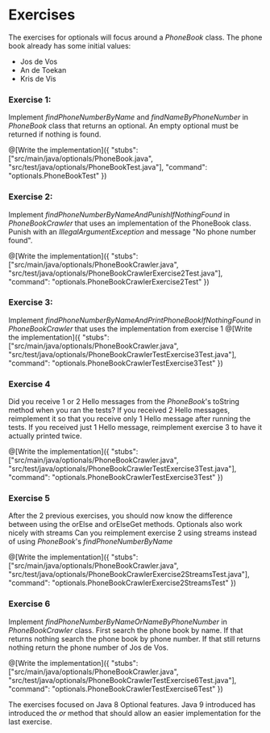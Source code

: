 # Exercises

The exercises for optionals will focus around a _PhoneBook_ class. The phone book already has some initial values:
- Jos de Vos
- An de Toekan
- Kris de Vis

### Exercise 1:
Implement _findPhoneNumberByName_ and _findNameByPhoneNumber_ in _PhoneBook_ class that returns an optional. An empty optional must be returned if nothing is found.

@[Write the implementation]({
    "stubs": ["src/main/java/optionals/PhoneBook.java", "src/test/java/optionals/PhoneBookTest.java"], 
    "command": "optionals.PhoneBookTest"
})

### Exercise 2:
Implement _findPhoneNumberByNameAndPunishIfNothingFound_ in _PhoneBookCrawler_ that uses an implementation of the PhoneBook class.
Punish with an _IllegalArgumentException_ and message "No phone number found".

@[Write the implementation]({
    "stubs": ["src/main/java/optionals/PhoneBookCrawler.java", "src/test/java/optionals/PhoneBookCrawlerExercise2Test.java"], 
    "command": "optionals.PhoneBookCrawlerExercise2Test"
})

### Exercise 3:
Implement _findPhoneNumberByNameAndPrintPhoneBookIfNothingFound_ in _PhoneBookCrawler_ that uses the implementation from exercise 1
@[Write the implementation]({
    "stubs": ["src/main/java/optionals/PhoneBookCrawler.java", "src/test/java/optionals/PhoneBookCrawlerTestExercise3Test.java"], 
    "command": "optionals.PhoneBookCrawlerTestExercise3Test"
})

### Exercise 4
Did you receive 1 or 2 Hello messages from the _PhoneBook_'s toString method when you ran the tests?
If you received 2 Hello messages, reimplement it so that you receive only 1 Hello message after running the tests.
If you received just 1 Hello message, reimplement exercise 3 to have it actually printed twice.

@[Write the implementation]({
    "stubs": ["src/main/java/optionals/PhoneBookCrawler.java", "src/test/java/optionals/PhoneBookCrawlerTestExercise3Test.java"], 
    "command": "optionals.PhoneBookCrawlerTestExercise3Test"
})

### Exercise 5
After the 2 previous exercises, you should now know the difference between using the orElse and orElseGet methods.
Optionals also work nicely with streams
Can you reimplement exercise 2 using streams instead of using _PhoneBook_'s _findPhoneNumberByName_

@[Write the implementation]({
    "stubs": ["src/main/java/optionals/PhoneBookCrawler.java", "src/test/java/optionals/PhoneBookCrawlerExercise2StreamsTest.java"], 
    "command": "optionals.PhoneBookCrawlerExercise2StreamsTest"
})

### Exercise 6
Implement _findPhoneNumberByNameOrNameByPhoneNumber_ in _PhoneBookCrawler_ class. First search the phone book by name. If that returns nothing search the phone book by phone number. If that still returns nothing return the phone number of Jos de Vos.

@[Write the implementation]({
    "stubs": ["src/main/java/optionals/PhoneBookCrawler.java", "src/test/java/optionals/PhoneBookCrawlerTestExercise6Test.java"], 
    "command": "optionals.PhoneBookCrawlerTestExercise6Test"
})

The exercises focused on Java 8 Optional features. Java 9 introduced has introduced the _or_ method that should allow an easier implementation for the last exercise.